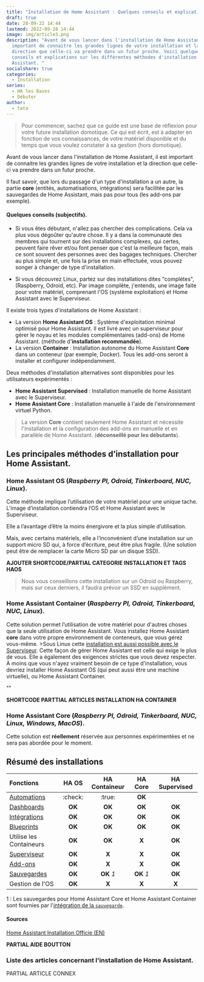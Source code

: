 ```yaml
---
title: "Installation de Home Assistant : Quelques conseils et explications"
draft: true
date: 28-09-22 14:44
lastmod: 2022-09-28 14:44
image: img/article3.png
description: "Avant de vous lancer dans l'installation de Home Assistant, il est
  important de connaitre les grandes lignes de votre installation et la
  direction que celle-ci va prendre dans un futur proche. Voici quelques
  conseils et explications sur les différentes méthodes d'installation de Home
  Assistant. "
socialshare: true
categories:
  - Installation
series:
  - HA les Bases
  - Débuter
author:
  - tata
---
```

>Pour commencer, sachez que ce guide est une base de réflexion pour votre future installation domotique. Ce qui est écrit, est à adapter en fonction de vos connaissances, de votre matériel disponible et du temps que vous voulez constater à sa gestion (hors domotique). 

Avant de vous lancer dans l'installation de Home Assistant, il est important de connaitre les grandes lignes de votre installation et la direction que celle-ci va prendre dans un futur proche.

Il faut savoir, que lors du passage d'un type d'installation a un autre, la partie **core** (entités, automatisations, intégrations) sera facilitée par les sauvegardes de Home Assistant, mais pas pour tous (les add-ons par exemple).

#### Quelques conseils (subjectifs).
* Si vous êtes débutant, n'allez pas chercher des complications. Cela va plus vous dégoûter qu'autre chose. Il y a dans la communauté des membres qui tournent sur des installations complexes, qui certes, peuvent faire rêver et/ou font penser que c'est la meilleure façon, mais ce sont souvent des personnes avec des bagages techniques. Chercher au plus simple et, une fois la prise en main effectuée, vous pouvez songer à changer de type d'installation.

* Si vous découvrez Linux, partez sur des installations dites "complètes", (Raspberry, Odroid, etc). Par image complète, j'entends, une image faite pour votre matériel, comprenant l'OS (système exploitation) et Home Assistant avec le Superviseur.

Il existe trois types d'installations de Home Assistant : 
* La version **Home Assistant OS** : Système d'exploitation minimal optimisé pour Home Assistant. Il est livré avec un superviseur pour gérer le noyau et les modules complémentaires (add-ons) de Home Assistant. (méthode d'**installation recommandée**).
* La version **Container** : Installation autonome du Home Assistant **Core** dans un conteneur (par exemple, Docker). Tous les add-ons seront à installer et configurer indépendamment.

Deux méthodes d'installation alternatives sont disponibles pour les utilisateurs expérimentés :
* **Home Assistant Supervised** : Installation manuelle de home Assistant avec le Superviseur.
* **Home Assistant Core** : Installation manuelle à l'aide de l'environnement virtuel Python.
    
>La version **Core** contient seulement Home Assistant et nécessite l'installation et la configuration des add-ons en manuelle et en parallèle de Home Assistant. (**déconseillé pour les débutants**).


## Les principales méthodes d’installation pour Home Assistant.
### Home Assistant OS (*Raspberry PI, Odroid, Tinkerboard, NUC, Linux*).
Cette méthode implique l’utilisation de votre matériel pour une unique tache. L’image d’installation contiendra l’OS et Home Assistant avec le Superviseur.

Elle a l’avantage d’être la moins énergivore et la plus simple d’utilisation.

Mais, avec certains matériels, elle a l’inconvénient d’une installation sur un support micro SD qui, à force d’écriture, peut être plus fragile. (Une solution peut être de remplacer la carte Micro SD par un disque SSD).


**AJOUTER SHORTCODE/PARTIAL CATEGORIE INSTALLATION ET TAGS HAOS**

>Nous vous conseillons cette installation sur un Odroid ou Raspberry, mais sur ceux derniers, il faudra prévoir un SSD en supplément.

### Home Assistant Container (*Raspberry PI, Odroid, Tinkerboard, NUC, Linux*).
Cette solution permet l’utilisation de votre matériel pour d'autres choses que la seule utilisation de Home Assistant.
Vous installez Home Assistant **core** dans votre propre environnement de conteneurs, que vous gérez vous-même.
&gt;Sous Linux cette [installation est aussi possible avec le Superviseur](https://github.com/home-assistant/supervised-installer). Cette façon de gérer Home Assistant est celle qui exige le plus de vous. Elle a également des exigences strictes que vous devez respecter. À moins que vous n'ayez vraiment besoin de ce type d'installation, vous devriez installer Home Assistant OS (qui peut aussi être une machine virtuelle), ou Home Assistant Container.
</div>""

**SHORTCODE PARTTIAL ARTICLES INSTALLATION HA CONTAINER**

### Home Assistant Core (*Raspberry PI, Odroid, Tinkerboard, NUC, Linux, Windows, MacOS*).
Cette solution est **réellement** réservée aux personnes expérimentées et ne sera pas abordée pour le moment.

## Résumé des installations
|Fonctions|HA OS|HA Containeur|HA Core|HA Supervised|
| :--- | :---: | :---: | :---: | :---: | 
|[Automations](https://www.home-assistant.io/docs/automation)|:check:|:true:|**OK**|
|[Dashboards](https://www.home-assistant.io/dashboards)|**OK**|**OK**|**OK**|**OK**|
|[Intégrations](https://www.home-assistant.io/integrations)|**OK**|**OK**|**OK**|**OK**|
|[Blueprints](https://www.home-assistant.io/docs/blueprint)|**OK**|**OK**|**OK**|**OK**|
|Utilise les Containeurs|**OK**|**OK**|**X**|**OK**|
|[Superviseur](https://www.home-assistant.io/docs/glossary/#home-assistant-supervisor)|**OK**|**X**|**X**|**OK**|
|[Add-ons](https://www.home-assistant.io/addons)|**OK**|**X**|**X**|**OK**|
|[Sauvegardes](https://www.home-assistant.io/common-tasks/os/#backups)|**OK**|**OK** *1*|**OK** *1*|**OK**|
|Gestion de l'OS|**OK**|**X**|**X**|**X**|

1 : Les sauvegardes pour Home Assistant Core et Home Assistant Container sont fournies par l'[intégration de la `sauvegarde`](https://www.home-assistant.io/integrations/backup).

#### Sources
[Home Assistant Installation Officie (EN)](https://www.home-assistant.io/installation/)

**PARTIAL AIDE BOUTTON**

### Liste des articles concernant l'installation de Home Assistant.

PARTIAL ARTICLE CONNEX